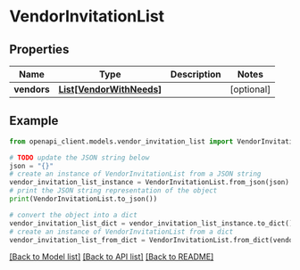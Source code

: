 # VendorInvitationList


## Properties

Name | Type | Description | Notes
------------ | ------------- | ------------- | -------------
**vendors** | [**List[VendorWithNeeds]**](VendorWithNeeds.md) |  | [optional] 

## Example

```python
from openapi_client.models.vendor_invitation_list import VendorInvitationList

# TODO update the JSON string below
json = "{}"
# create an instance of VendorInvitationList from a JSON string
vendor_invitation_list_instance = VendorInvitationList.from_json(json)
# print the JSON string representation of the object
print(VendorInvitationList.to_json())

# convert the object into a dict
vendor_invitation_list_dict = vendor_invitation_list_instance.to_dict()
# create an instance of VendorInvitationList from a dict
vendor_invitation_list_from_dict = VendorInvitationList.from_dict(vendor_invitation_list_dict)
```
[[Back to Model list]](../README.md#documentation-for-models) [[Back to API list]](../README.md#documentation-for-api-endpoints) [[Back to README]](../README.md)


